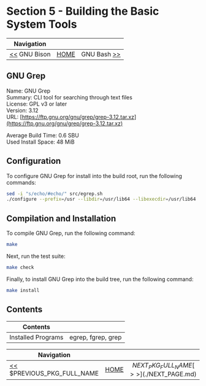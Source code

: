 # Section 5 - Building the Basic System Tools

| Navigation |||
| --- | --- | ---: |
| [<<](./GNUBison.md) GNU Bison | [HOME](../README.md) | GNU Bash [>>](./GNUBash.md) |

## GNU Grep

Name: GNU Grep<br />
Summary: CLI tool for searching through text files<br />
License: GPL v3 or later<br />
Version: 3.12<br />
URL: [https://ftp.gnu.org/gnu/grep/grep-3.12.tar.xz](https://ftp.gnu.org/gnu/grep/grep-3.12.tar.xz)<br />

Average Build Time: 0.6 SBU<br />
Used Install Space: 48 MiB<br />

## Configuration

To configure GNU Grep for install into the build root, run the following commands:

```bash
sed -i "s/echo/#echo/" src/egrep.sh
./configure --prefix=/usr --libdir=/usr/lib64 --libexecdir=/usr/lib64
```

## Compilation and Installation

To compile GNU Grep, run the following command:

```bash
make
```

Next, run the test suite:

```bash
make check
```

Finally, to install GNU Grep into the build tree, run the following command:

```bash
make install
```

## Contents

| Contents | |
| --- | --- |
| Installed Programs | egrep, fgrep, grep |

| Navigation |||
| --- | --- | ---: |
| [<<](./$PREVIOUS_PAGE.md) $PREVIOUS_PKG_FULL_NAME | [HOME](../README.md) | $NEXT_PKG_FULL_NAME [>>](./$NEXT_PAGE.md) |
